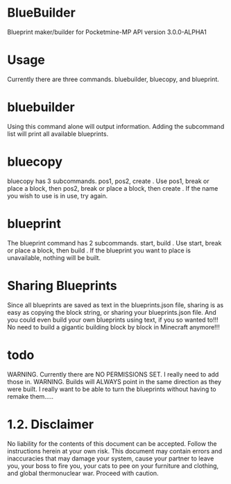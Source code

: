 # BlueBuilder
Blueprint maker/builder for Pocketmine-MP API version 3.0.0-ALPHA1

# Usage
Currently there are three commands. bluebuilder, bluecopy, and blueprint.

# bluebuilder
Using this command alone will output information. Adding the subcommand list will print all available blueprints.
# bluecopy
bluecopy has 3 subcommands. pos1, pos2, create <name>. Use pos1, break or place a block, then pos2, break or place a block, then create <name>. If the name you wish to use is in use, try again.
# blueprint
The blueprint command has 2 subcommands. start, build <name>. Use start, break or place a block, then build <name>. If the blueprint you want to place is unavailable, nothing will be built.
# Sharing Blueprints
Since all blueprints are saved as text in the blueprints.json file, sharing is as easy as copying the block string, or sharing your blueprints.json file. And you could even build your own blueprints using text, if you so wanted to!!! No need to build a gigantic building block by block in Minecraft anymore!!!

# todo
WARNING. Currently there are NO PERMISSIONS SET. I really need to add those in. WARNING. Builds will ALWAYS point in the same direction as they were built. I really want to be able to turn the blueprints without having to remake them.....

# 1.2. Disclaimer
No liability for the contents of this document can be accepted. Follow the instructions herein at your own risk. This document may contain errors and inaccuracies that may damage your system, cause your partner to leave you, your boss to fire you, your cats to pee on your furniture and clothing, and global thermonuclear war. Proceed with caution. 
